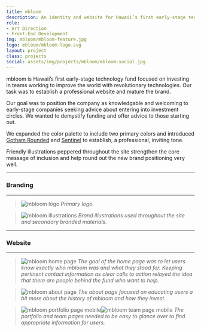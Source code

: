 ```yaml
---
title: mbloom
description: An identity and website for Hawaii’s first early-stage technology fund.
role:
- Art Direction
- Front-End Development
img: mbloom/mbloom-feature.jpg
logo: mbloom/mbloom-logo.svg
layout: project
class: projects
social: assets/img/projects/mbloom/mbloom-social.jpg
---
```


mbloom is Hawaii’s first early-stage technology fund focused on investing in teams working to improve the world with revolutionary technologies. Our task was to establish a professional website and mature the brand.

Our goal was to position the company as knowledgable and welcoming to early-stage companies seeking advice about entering into investment circles. We wanted to demystify funding and offer advice to those starting out.

We expanded the color palette to include two primary colors and introduced [Gotham Rounded](http://www.typography.com/fonts/gotham-rounded/overview/) and [Sentinel](http://www.typography.com/fonts/sentinel/overview/) to establish, a professional, inviting tone.

Friendly illustrations peppered throughout the site strengthen the core message of inclusion and help round out the new brand positioning very well.

***

### Branding

***

> <img class="lazy" data-src="{{ site.baseurl }}/assets/img/projects/mbloom/mbloom-logo.svg" alt="mbloom logo"> *Primary logo.*

> <img class="lazy" data-src="{{ site.baseurl }}/assets/img/projects/mbloom/mbloom-illustrations.svg" alt="mbloom illustrations"> *Brand illustrations used throughout the site and secondary branded materials.*

***

### Website

***

> <img class="lazy" data-src="{{ site.baseurl }}/assets/img/projects/mbloom/mbloom-home.png" alt="mbloom home page"> *The goal of the home page was to let users know exactly who mbloom was and what they stood for. Keeping pertinent contact information as clear calls to action relayed the idea that there are people behind the fund who want to help.*

> <img class="lazy" data-src="{{ site.baseurl }}/assets/img/projects/mbloom/mbloom-about.png" alt="mbloom about page"> *The about page focused on educating users a bit more about the history of mbloom and how they invest.*

> <span class="phone"><img class="lazy" data-src="{{ site.baseurl }}/assets/img/projects/mbloom/mbloom-portfolio.png" alt="mbloom portfolio page mobile"></span><span class="phone"><img class="lazy" data-src="{{ site.baseurl }}/assets/img/projects/mbloom/mbloom-team.png" alt="mbloom team page mobile"></span> *The portfolio and team pages needed to be easy to glance over to find appropriate information for users.*